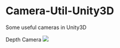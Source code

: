 # Camera-Util-Unity3D
Some useful cameras in Unity3D

Depth Camera
![](https://github.com/NianLi71/Camera-Util-Unity3D/blob/master/DepthCamera/depthImages/camera_image0.png)
